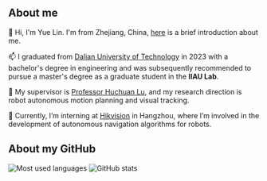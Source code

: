 ## About me

👋 Hi, I'm Yue Lin. I'm from Zhejiang, China, [here](https://yue-0.github.io) is a brief introduction about me.

📫 I graduated from [Dalian University of Technology](https://en.dlut.edu.cn) in 2023 with a bachelor's degree in engineering and was subsequently recommended to pursue a master's degree as a graduate student in the __IIAU Lab__. 

🌱 My supervisor is [Professor Huchuan Lu](https://scholar.google.com/citations?user=D3nE0agAAAAJ), and my research direction is robot autonomous motion planning and visual tracking.

🔭 Currently, I’m interning at [Hikvision](https://www.hikvision.com/en/) in Hangzhou, where I’m involved in the development of autonomous navigation algorithms for robots.

## About my GitHub

![Most used languages](https://github-readme-stats.vercel.app/api/top-langs?username=Yue-0&exclude_repo=RMUA&card_width=350&layout=compact&langs_count=8&theme=transparent) ![GitHub stats](https://github-readme-stats.vercel.app/api?username=Yue-0&theme=transparent&hide_rank=false&rank_icon=github&include_all_commits=true&line_height=36&custom_title=My%20GitHub%20Stats&hide=contribs,prs)


<!--
**Yue-0/Yue-0** is a ✨ _special_ ✨ repository because its `README.md` (this file) appears on your GitHub profile.

Here are some ideas to get you started:

- 🔭 I’m currently working on ...
- 🌱 I’m currently learning ...
- 👯 I’m looking to collaborate on ...
- 🤔 I’m looking for help with ...
- 💬 Ask me about ...
- 📫 How to reach me: ...
- 😄 Pronouns: ...
- ⚡ Fun fact: ...
-->
